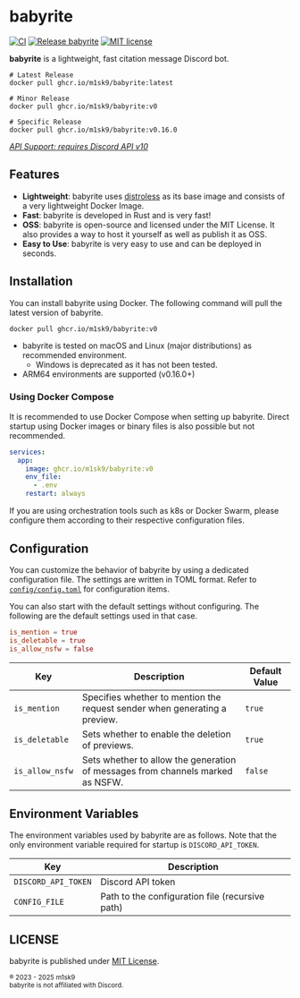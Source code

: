 # babyrite

[![CI](https://github.com/m1sk9/babyrite/actions/workflows/ci.yaml/badge.svg)](https://github.com/m1sk9/babyrite/actions/workflows/ci.yaml)
[![Release babyrite](https://github.com/m1sk9/babyrite/actions/workflows/release.yaml/badge.svg)](https://github.com/m1sk9/babyrite/actions/workflows/release.yaml)
[![MIT license](https://img.shields.io/github/license/henrygd/beszel?color=%239944ee)](https://github.com/m1sk9/babyrite/blob/main/LICENSE)

**babyrite** is a lightweight, fast citation message Discord bot.

```shell
# Latest Release
docker pull ghcr.io/m1sk9/babyrite:latest

# Minor Release
docker pull ghcr.io/m1sk9/babyrite:v0

# Specific Release
docker pull ghcr.io/m1sk9/babyrite:v0.16.0
```

[_API Support: requires Discord API v10_](https://discord.com/developers/docs/reference#api-versioning)

## Features

- **Lightweight**: babyrite uses [distroless](https://github.com/GoogleContainerTools/distroless) as its base image and
  consists of a very lightweight Docker Image.
- **Fast**: babyrite is developed in Rust and is very fast!
- **OSS**: babyrite is open-source and licensed under the MIT License. It also provides a way to host it yourself as
  well as publish it as OSS.
- **Easy to Use**: babyrite is very easy to use and can be deployed in seconds.

## Installation

You can install babyrite using Docker. The following command will pull the latest version of babyrite.

```shell
docker pull ghcr.io/m1sk9/babyrite:v0
```

- babyrite is tested on macOS and Linux (major distributions) as recommended environment.
  - Windows is deprecated as it has not been tested.
- ARM64 environments are supported (v0.16.0+)

### Using Docker Compose

It is recommended to use Docker Compose when setting up babyrite. Direct startup using Docker images or binary files is also possible but not recommended.

```yaml
services:
  app:
    image: ghcr.io/m1sk9/babyrite:v0
    env_file:
      - .env
    restart: always
```

If you are using orchestration tools such as k8s or Docker Swarm, please configure them according to their respective configuration files.

## Configuration

You can customize the behavior of babyrite by using a dedicated configuration file. The settings are written in TOML format. Refer to [`config/config.toml`](./config/config.toml) for configuration items.

You can also start with the default settings without configuring. The following are the default settings used in that case.

```toml
is_mention = true
is_deletable = true
is_allow_nsfw = false
```

| Key             | Description                                                                    | Default Value |
| --------------- | ------------------------------------------------------------------------------ | ------------- |
| `is_mention`    | Specifies whether to mention the request sender when generating a preview.     | `true`        |
| `is_deletable`  | Sets whether to enable the deletion of previews.                               | `true`        |
| `is_allow_nsfw` | Sets whether to allow the generation of messages from channels marked as NSFW. | `false`       |

## Environment Variables

The environment variables used by babyrite are as follows. Note that the only environment variable required for startup is `DISCORD_API_TOKEN`.

| Key                 | Description                                     |
| ------------------- | ----------------------------------------------- |
| `DISCORD_API_TOKEN` | Discord API token                               |
| `CONFIG_FILE`       | Path to the configuration file (recursive path) |

## LICENSE

babyrite is published under [MIT License](./LICENSE).

<sub>
    ® 2023 - 2025 m1sk9
    <br/>
    babyrite is not affiliated with Discord.
</sub>
